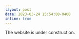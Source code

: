 ```yaml
---
layout: post
date: 2023-03-24 15:54:00-0400
inline: true
---
```


The website is under construction.
